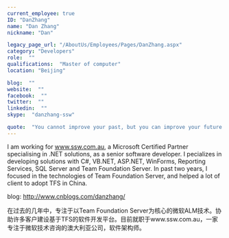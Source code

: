 ```yaml
---
current_employee: true
ID: "DanZhang"
name: "Dan Zhang"
nickname: "Dan"

legacy_page_url: "/AboutUs/Employees/Pages/DanZhang.aspx"
category: "Developers"
role:  ""
qualifications:  "Master of computer"
location: "Beijing"

blog:  ""
website:  ""
facebook:  ""
twitter:  ""
linkedin:  ""
skype:  "danzhang-ssw"

quote:  "You cannot improve your past, but you can improve your future. Once time is wasted, life is wasted."
---
```


I am working for www.ssw.com.au, a Microsoft Certified Partner specialising in .NET solutions, as a senior software developer. I pecializes in developing solutions with C#, VB.NET, ASP.NET, WinForms, Reporting Services, SQL Server and Team Foundation Server. In past two years, I focused in the technologies of Team Foundation Server, and helped a lot of client to adopt TFS in China.  

blog: http://www.cnblogs.com/danzhang/  

在过去的几年中，专注于以Team Foundation Server为核心的微软ALM技术。协助许多客户建设基于TFS的软件开发平台。目前就职于www.ssw.com.au，一家专注于微软技术咨询的澳大利亚公司，软件架构师。